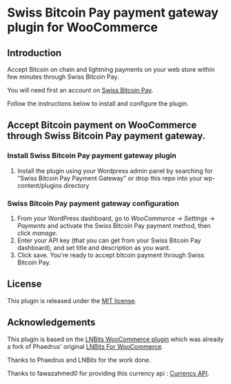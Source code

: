 # Swiss Bitcoin Pay payment gateway plugin for WooCommerce

## Introduction

Accept Bitcoin on chain and lightning payments on your web store within few minutes through Swiss Bitcoin Pay.

You will need first an account on [Swiss Bitcoin Pay](https://swiss-bitcoin-pay.ch/).

Follow the instructions below to install and configure the plugin.

## Accept Bitcoin payment on WooCommerce through Swiss Bitcoin Pay payment gateway.

### Install Swiss Bitcoin Pay payment gateway plugin
1. Install the plugin using your Wordpress admin panel by searching for "Swiss Bitcoin Pay Payment Gateway" or drop this repo into your wp-content/plugins directory

### Swiss Bitcoin Pay payment gateway configuration
1. From your WordPress dashboard, go to _WooCommerce -> Settings -> Payments_ and activate the Swiss Bitcoin Pay payment method, then click _manage_.
1. Enter your API key (that you can get from your Swiss Bitcoin Pay dashboard), and set title and description as you want.
1. Click save. You're ready to accept bitcoin payment through Swiss Bitcoin Pay.

## License
This plugin is released under the [MIT license](https://github.com/SwissBitcoinPay/woocommerce-plugin/blob/main/LICENSE).

## Acknowledgements
This plugin is based on the [LNBits WooCommerce plugin](https://github.com/lnbits/woocommerce-payment-gateway) which was already a fork of Phaedrus' original [LNBits For WooCommerce](https://gitlab.com/sovereign-individuals/lnbits-for-woocommerce).

Thanks to Phaedrus and LNBits for the work done.

Thanks to fawazahmed0 for providing this currency api : [Currency API](https://github.com/fawazahmed0/currency-api).
